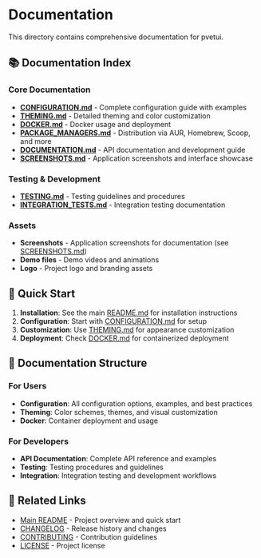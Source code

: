 # Documentation

This directory contains comprehensive documentation for pvetui.

## 📚 Documentation Index

### Core Documentation
- **[CONFIGURATION.md](CONFIGURATION.md)** - Complete configuration guide with examples
- **[THEMING.md](THEMING.md)** - Detailed theming and color customization
- **[DOCKER.md](DOCKER.md)** - Docker usage and deployment
- **[PACKAGE_MANAGERS.md](PACKAGE_MANAGERS.md)** - Distribution via AUR, Homebrew, Scoop, and more
- **[DOCUMENTATION.md](DOCUMENTATION.md)** - API documentation and development guide
- **[SCREENSHOTS.md](SCREENSHOTS.md)** - Application screenshots and interface showcase

### Testing & Development
- **[TESTING.md](TESTING.md)** - Testing guidelines and procedures
- **[INTEGRATION_TESTS.md](INTEGRATION_TESTS.md)** - Integration testing documentation

### Assets
- **Screenshots** - Application screenshots for documentation (see [SCREENSHOTS.md](SCREENSHOTS.md))
- **Demo files** - Demo videos and animations
- **Logo** - Project logo and branding assets

## 🚀 Quick Start

1. **Installation**: See the main [README.md](../README.md) for installation instructions
2. **Configuration**: Start with [CONFIGURATION.md](CONFIGURATION.md) for setup
3. **Customization**: Use [THEMING.md](THEMING.md) for appearance customization
4. **Deployment**: Check [DOCKER.md](DOCKER.md) for containerized deployment

## 📖 Documentation Structure

### For Users
- **Configuration**: All configuration options, examples, and best practices
- **Theming**: Color schemes, themes, and visual customization
- **Docker**: Container deployment and usage

### For Developers
- **API Documentation**: Complete API reference and examples
- **Testing**: Testing procedures and guidelines
- **Integration**: Integration testing and development workflows

## 🔗 Related Links

- [Main README](../README.md) - Project overview and quick start
- [CHANGELOG](../CHANGELOG.md) - Release history and changes
- [CONTRIBUTING](../CONTRIBUTING.md) - Contribution guidelines
- [LICENSE](../LICENSE) - Project license
